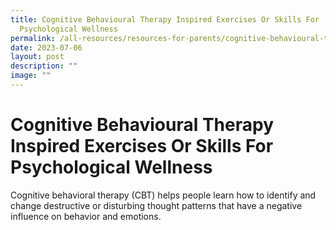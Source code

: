```yaml
---
title: Cognitive Behavioural Therapy Inspired Exercises Or Skills For
  Psychological Wellness
permalink: /all-resources/resources-for-parents/cognitive-behavioural-therapy/
date: 2023-07-06
layout: post
description: ""
image: ""
---
```

# Cognitive Behavioural Therapy Inspired Exercises Or Skills For Psychological Wellness
Cognitive behavioral therapy (CBT) helps people learn how to identify and change destructive or disturbing thought patterns that have a negative influence on behavior and emotions.